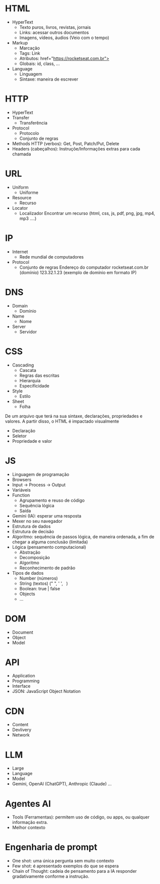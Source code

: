 # HTML
- HyperText
    - Texto puros, livros, revistas, jornais
    - Links: acessar outros documentos
    - Imagens, vídeos, áudios (Veio com o tempo)
- Markup
    - Marcação
    - Tags: <a>Link</a>
    - Atributos: <a> href="https://rocketseat.com.br">
    - Globais: id, class, ...
- Language
    - Linguagem
    - Sintaxe: maneira de escrever

 # HTTP
- HyperText
- Transfer
    - Transferência
- Protocol
    - Protocolo
    - Conjunto de regras
- Methods HTTP (verbos): Get, Post, Patch/Put, Delete
- Headers (cabeçalhos): Instruçõe/Informações extras para cada chamada

# URL
- Uniform
    - Uniforme
- Resource
    - Recurso
- Locator
    - Localizador
Encontrar um recurso (html, css, js, pdf, png, jpg, mp4, mp3 ....)

# IP
- Internet
    - Rede mundial de computadores
- Protocol
    - Conjunto de regras
Endereço do computador
rocketseat.com.br (domínio)
123.32.1.23 (exemplo de domínio em formato IP)

# DNS
- Domain
    - Domínio
- Name
    - Nome
- Server
    - Servidor

# CSS
- Cascading
    - Cascata
    - Regras das escritas
    - Hierarquia
    - Especificidade
- Style
    - Estilo
- Sheet
    - Folha

De um arquivo que terá na sua sintaxe, declarações, propriedades e valores.
A partir disso, o HTML é impactado visualmente

- Declaração
- Seletor
- Propriedade e valor

# JS
- Linguagem de programação
- Browsers
- Input -> Process -> Output
- Variáveis
- Function
    - Agrupamento e reuso de código
    - Sequência lógica
    - Saída
- Gemini (IA): esperar uma resposta
- Mexer no seu navegador
- Estrutura de dados
- Estrutura de decisão
- Algoritmo: sequência de passos lógica, de maneira ordenada, a fim de chegar a alguma conclusão (limitada)
- Lógica (pensamento computacional)
    - Abstração
    - Decomposição
    - Algoritmo
    - Reconhecimento de padrão
- Tipos de dados
    - Number (números)
    - String (textos) (" ", ' ', ` `)
    - Boolean: true | false
    - Objects
    - ...

# DOM
- Document
- Object
- Model

# API
- Application  
- Programming
- Interface
- JSON: JavaScript Object Notation

# CDN
- Content
- Devlivery
- Network

# LLM
- Large
- Language
- Model
- Gemini, OpenAI (ChatGPT), Anthropic (Claude) ...

# Agentes AI
- Tools (Ferramentas): permitem uso de código, ou apps, ou qualquer informação extra.
- Melhor contexto

# Engenharia de prompt
- One shot: uma única pergunta sem muito contexto
- Few shot: é apresentado exemplos do que se espera
- Chain of Thought: cadeia de pensamento para a IA responder gradativamente conforme a instrução.
